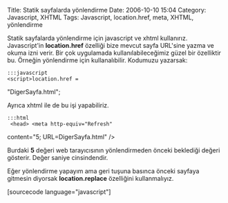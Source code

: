 Title: Statik sayfalarda yönlendirme
Date: 2006-10-10 15:04
Category: Javascript, XHTML
Tags: Javascript, location.href, meta, XHTML, yönlendirme

Statik sayfalarda yönlendirme için javascript ve xhtml kullanırız.
Javascript'in **location.href** özelliği bize mevcut sayfa URL'sine
yazma ve okuma izni verir. Bir çok uygulamada kullanılabileceğimiz güzel
bir özelliktir bu. Örneğin yönlendirme için kullanalıbilir. Kodumuzu
yazarsak:

	:::javascript
	<script>location.href =
"DigerSayfa.html";</script>

Ayrıca xhtml ile de bu işi yapabiliriz.

	:::html
	 <head> <meta http-equiv="Refresh"
content="5; URL=DigerSayfa.html" /> </head> 

Burdaki **5** değeri web tarayıcısının yönlendirmeden önceki beklediği
değeri gösterir. Değer saniye cinsindendir.

Eğer yönlendirme yapayım ama geri tuşuna basınca önceki sayfaya gitmesin
diyorsak **location.replace** özelliğini kullanmalıyız.

[sourcecode
language="javascript"]<script>location.replace("DigerSayfa.html");</script>

</p>

